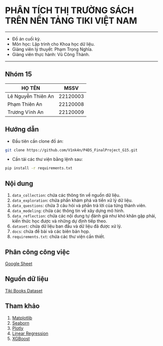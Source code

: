 # PHÂN TÍCH THỊ TRƯỜNG SÁCH TRÊN NỀN TẢNG TIKI VIỆT NAM
---

- Đồ án cuối kỳ.
- Môn học: Lập trình cho Khoa học dữ liệu.
- Giảng viên lý thuyết: Phạm Trọng Nghĩa.
- Giảng viên thực hành: Vũ Công Thành.

---

## Nhóm 15

| **HỌ TÊN**          | **MSSV**    |
|----------------------|-------------|
| Lê Nguyễn Thiên An      | 22120003    |
| Phạm Thiên An      | 22120008    |
| Trương Vĩnh An    | 22120009   |

## Hướng dẫn
- Đầu tiên cần clone đồ án:
```bash
git clone https://github.com/V1nk4n/P4DS_FinalProject_G15.git
```

- Cần tải các thư viện bằng lệnh sau:
```bash
pip install -r requirements.txt
```

## Nội dung
1. `data_collection`: chứa các thông tin về nguồn dữ liệu.
2. `data_exploration`: chứa phần khám phá và tiền xử lý dữ liệu.
3. `data_questions`: chứa 3 câu hỏi và phần trả lời của từng thành viên.
4. `data_modeling`: chứa các thông tin về xây dựng mô hình.
5. `data_reflection`: chứa các nội dung tự đánh giá như khó khăn gặp phải, kiến thức học được và những dự định tiếp theo.
6. `dataset`: chứa dữ liệu ban đầu và dữ liệu đã được xử lý.
7. `docs`: chứa đề bài và các biên bản họp.
8. `requirements.txt`: chứa các thư viện cần thiết.

## Phân công công việc
[Google Sheet](https://docs.google.com/spreadsheets/d/1K-l5gfRnkd8qIvcDxzDuc1sZohgQG18PNoVVIwEvESY/edit?usp=sharing)

## Nguồn dữ liệu
[Tiki Books Dataset](https://www.kaggle.com/datasets/biminhc/tiki-books-dataset)

## Tham khảo

1. [Matplotlib](https://matplotlib.org/devdocs/api/pyplot_summary.html)
2. [Seaborn](https://seaborn.pydata.org/tutorial.html)
3. [Plotly](https://plotly.com/python/)
4. [Linear Regression](https://machinelearningcoban.com/2016/12/28/linearregression/)
5. [XGBoost](https://ongxuanhong.wordpress.com/2017/12/21/xgboost-thuat-toan-gianh-chien-thang-tai-nhieu-cuoc-thi-kaggle/)
